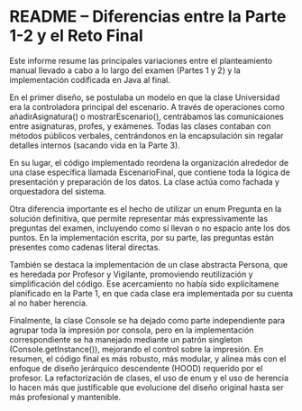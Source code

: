 # README – Diferencias entre la Parte 1-2 y el Reto Final
Este informe resume las principales variaciones entre el planteamiento manual llevado a cabo a lo largo del examen (Partes 1 y 2) y la implementación codificada en Java al final.

En el primer diseño, se postulaba un modelo en que la clase Universidad era la controladora principal del escenario. A través de operaciones como añadirAsignatura() o mostrarEscenario(), centrábamos las comunicaiones entre asignaturas, profes, y exámenes. Todas las clases contaban con métodos públicos verbales, centrándonos en la encapsulación sin regalar detalles internos (sacando vida en la Parte 3).

En su lugar, el código implementado reordena la organización alrededor de una clase específica llamada EscenarioFinal, que contiene toda la lógica de presentación y preparación de los datos. La clase actúa como fachada y orquestadora del sistema.

Otra diferencia importante es el hecho de utilizar un enum Pregunta en la solución definitiva, que permite representar más expressivamente las preguntas del examen, incluyendo como sí llevan o no espacio ante los dos puntos. En la implementación escrita, por su parte, las preguntas están presentes como cadenas literal directas.

También se destaca la implementación de un clase abstracta Persona, que es heredada por Profesor y Vigilante, promoviendo reutilización y simplificación del código. Ese acercamiento no había sido explícitamene planificado en la Parte 1, en que cada clase era implementada por su cuenta al no haber herencia.

Finalmente, la clase Console se ha dejado como parte independiente para agrupar toda la impresión por consola, pero en la implementación correspondiente se ha manejado mediante un patrón singleton (Console.getInstance()), mejorando el control sobre la impresión. En resumen, el código final es más robusto, más modular, y alinea más con el enfoque de diseño jerárquico descendente (HOOD) requerido por el profesor. La refactorización de clases, el uso de enum y el uso de herencia lo hacen más que justificable que evolucione del diseño original hasta ser más profesional y mantenible.







